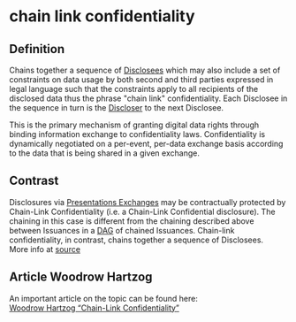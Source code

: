 # chain link confidentiality
## Definition
Chains together a sequence of [Disclosees](disclosee) which may also include a set of constraints on data usage by both second and third parties expressed in legal language such that the constraints apply to all recipients of the disclosed data thus the phrase "chain link" confidentiality. Each Disclosee in the sequence in turn is the [Discloser](discloser) to the next Disclosee.

This is the primary mechanism of granting digital data rights through binding information exchange to confidentiality laws. Confidentiality is dynamically negotiated on a per-event, per-data exchange basis according to the data that is being shared in a given exchange.

## Contrast
Disclosures via [Presentations Exchanges](presentation-exchange) may be contractually protected by Chain-Link Confidentiality (i.e. a Chain-Link Confidential disclosure). The chaining in this case is different from the chaining described above between Issuances in a [DAG](directed-acyclic-graph) of chained Issuances. Chain-link confidentiality, in contrast, chains together a sequence of Disclosees.   
More info at [source](https://github.com/WebOfTrust/ietf-ipex/blob/main/draft-ssmith-ipex.md#chain-link-confidentiality)

## Article Woodrow Hartzog
An important article on the topic can be found here:   
[Woodrow Hartzog “Chain-Link Confidentiality”](https://papers.ssrn.com/sol3/papers.cfm?abstract_id=2045818)
